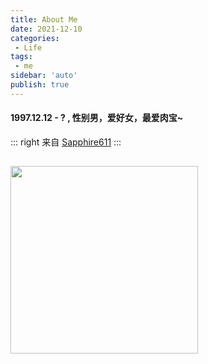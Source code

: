 ```yaml
---
title: About Me
date: 2021-12-10
categories:
 - Life
tags:
 - me
sidebar: 'auto'
publish: true
--- 
```


<!-- <img src="/img/logo.jpg"  height="150" width="150"> -->
<!-- <p> -->

<!-- [![Bilibili](https://img.shields.io/badge/dynamic/json?labelColor=FE7398&logo=bilibili&logoColor=white&label=bilibili%20fans&color=00aeec&query=%24.data.totalSubs&url=https%3A%2F%2Fapi.spencerwoo.com%2Fsubstats%2F%3Fsource%3Dbilibili%26queryKey%3D17383192)](https://space.bilibili.com/17383192)
[![Zhihu](https://img.shields.io/badge/dynamic/json?color=142026&labelColor=0066ff&logo=zhihu&logoColor=white&label=zhihu%20fans&query=%24.data.totalSubs&url=https%3A%2F%2Fapi.spencerwoo.com%2Fsubstats%2F%3Fsource%3Dzhihu%26queryKey%3Dliu-li-yi-30)](https://www.zhihu.com/people/liu-li-yi-30)
[![Github Stars](https://img.shields.io/github/stars/sapphire611?color=faf408&label=github%20stars&logo=github)](https://github.com/sapphire611) -->

<!-- </p> -->


#### 1997.12.12 - ? , 性别男，爱好女，最爱肉宝~


::: right
来自 [Sapphire611](http://www.sapphire611.com)
:::


<img src="
https://pic3.zhimg.com/80/v2-a2943c56a25f5fd6f14c2d4a8bbc500e_720w.jpg"  style="margin-top:15px;" height="300px;">
